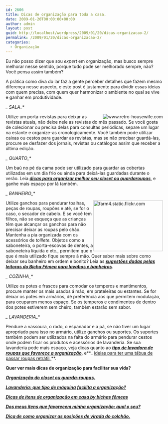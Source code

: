 ```yaml
---
id: 2606
title: Dicas de organização para toda a casa.
date: 2009-01-20T00:00:00+00:00
author: admin
layout: post
guid: http://localhost/wordpress/2009/01/20/dicas-organizacao-2/
permalink: /2009/01/20/dicas-organizacao-2/
categories:
  - Organização
---
```

Eu não posso dizer que sou _expert_ em organização, mas busco sempre melhorar nesse sentido, porque tudo pode ser melhorado sempre, não? Você pensa assim também?

A prática como diva do lar faz a gente perceber detalhes que fazem mesmo diferença nesse aspecto, e este post é justamente para dividir essas ideias com quem precisa, com quem quer harmonizar o ambiente no qual se vive e ganhar em produtividade.

**_* SALA_**

 <img style="display: inline; margin-left: 0; margin-right: 0;" title="www.retro-housewife.com" src="http://www.retro-housewife.com/images/furniture/1950/love-seat-glide-o-bed.gif" alt="www.retro-housewife.com" align="right" />Utilize um porta-revistas para deixar as revistas atuais, não deixe nele as revistas do mês passado. Se você gosta de colecionar ou precisa delas para consultas periódicas, separe um lugar na estante e organize-as cronologicamente. Você também pode utilizar caixas ou cestos para guardar as revistas, mas se não precisar guardá-las, procure se desfazer dos jornais, revistas ou catálogos assim que receber a última edição.

**_* QUARTO_**

Um baú no pé da cama pode ser utilizado para guardar as cobertas utilizadas em um dia frio ou ainda para deixá-las guardadas durante o verão. Leia **_<a href="http://www.trololodemulher.com.br/2010/07/02/organizacao-guarda-roupa/" target="_self">dicas para organizar melhor seu closet ou guardaroupas</a>_**, e ganhe mais espaço por lá também.

**_* BANHEIRO_**

 <img style="display: inline; margin-left: 0; margin-right: 0;" title="farm4.static.flickr.com" src="http://farm4.static.flickr.com/3266/2767151592_37d767dc69.jpg" alt="farm4.static.flickr.com" width="223" height="163" align="right" />Utilize ganchos para pendurar toalhas, peças de roupas, roupões e até, se for o caso, o secador de cabelo. E se você tem filhos, não se esqueça que as crianças têm que alcançar os ganchos para não precisar deixar as roupas pelo chão. Mantenha a pia organizada com os acessórios de _toillete_. Objetos como a saboneteira, o porta-escovas de dentes, a saboneteira líquida e etc., permitem que o que é mais utilizado fique sempre á mão. Quer saber mais sobre como deixar seu banheiro em ordem e bonito? Leia as **_<a href="http://www.trololodemulher.com.br/2009/03/04/lavabo-banheiro-decoracao/" target="_self">sugestões dadas pelas leitoras do Bicha Fêmea para lavabos e banheiros</a>_**.

**_* COZINHA_**

Utilize os potes e frascos para comodar os temperos e mantimentos, procure manter os mais usados á mão, em prateleiras ou estantes. Se for deixar os potes em armários, dê preferência aos que permitem modulação, para ocuparem menos espaço. Se os temperos e condimentos de dentro dos potes estiverem sem cheiro, também estarão sem sabor.

**_* LAVANDERIA_**

Pendure a vassoura, o rodo, o espanador e a pá, se não tiver um lugar apropriado para isso no armário, utilize ganchos ou suportes. Os suportes também podem ser utilizados na falta do armário para pendurar cestos onde podem ficar os produtos e acessórios de lavanderia. Se sua lavanderia pede mais espaço, veja dicas quanto ao **_<a href="http://www.trololodemulher.com.br/2010/04/14/organizacao-lavanderia-maquina/" target="_self">tipo de lavadora de roupas que favorece a organização</a>_**, e**_ <a href="http://www.trololodemulher.com.br/2010/06/18/tabua-passar-roupa-retratil/" target="_self">ideias para ter uma tábua de passar roupas retrátil</a>_**.

**Quer ver mais dicas de organização para facilitar sua vida?**

**_<a href="http://www.trololodemulher.com.br/2010/07/02/organizacao-guarda-roupa/" target="_self">Organização do closet ou guarda-roupas.</a>_**

**_<a href="http://www.trololodemulher.com.br/2010/04/14/organizacao-lavanderia-maquina/" target="_self">Lavanderia: que tipo de máquina facilita a organização?</a>_**

**_<a href="http://www.trololodemulher.com.br/2010/01/21/itens-organizacao-casa/" target="_self">Dicas de itens de organização em casa by bichas fêmeas</a>_**

**_<a href="http://www.trololodemulher.com.br/2010/01/19/itens-organizacao-casa-2/" target="_self">Dos meus itens que favorecem minha organização: qual o seu?</a>_**

**_<a href="http://www.trololodemulher.com.br/2009/12/15/dica-como-virar-colchao/" target="_self">Dica de como organizar as posições de virada do colchão.</a>_**